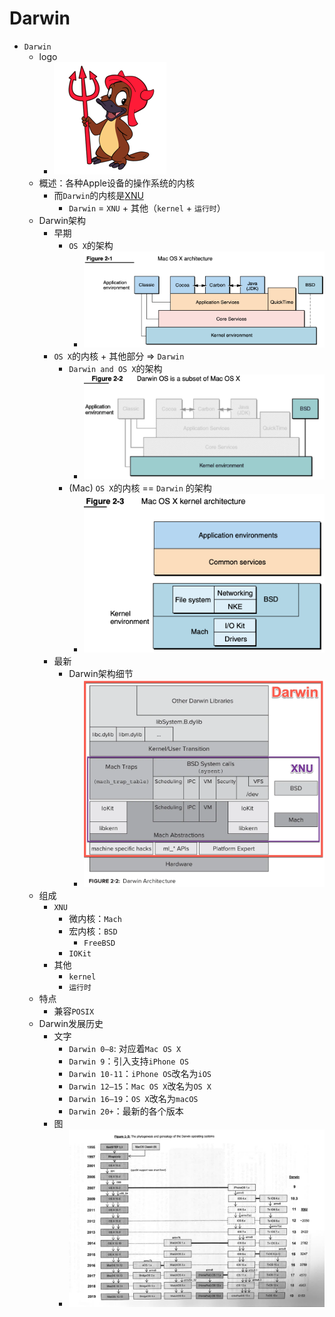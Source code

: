 # Darwin

* `Darwin`
  * logo
    * ![darwin_logo_hexley](../assets/img/darwin_logo_hexley.png)
  * 概述：各种Apple设备的操作系统的内核
    * 而`Darwin`的内核是[XNU](../xnu/README.md)
      * `Darwin` = `XNU` + 其他（`kernel` + `运行时`）
  * Darwin架构
    * 早期
      * `OS X`的架构
        * ![os_x_arch](../assets/img/os_x_arch.png)
    * `OS X`的内核 + 其他部分 => `Darwin`
      * `Darwin and OS X`的架构
        * ![darwin_os_x_arch](../assets/img/darwin_os_x_arch.png)
      * (Mac) `OS X`的内核 == `Darwin` 的架构
        * ![os_x_kernel_arch](../assets/img/os_x_kernel_arch.png)
    * 最新
      * Darwin架构细节
        * ![darwin_arch](../assets/img/darwin_arch.webp)
  * 组成
    * `XNU`
      * 微内核：`Mach`
      * 宏内核：`BSD`
        * `FreeBSD`
      * `IOKit`
    * 其他
      * `kernel`
      * `运行时`
  * 特点
    * 兼容`POSIX`
  * Darwin发展历史
    * 文字
      * `Darwin 0–8`: 对应着`Mac OS X`
      * `Darwin 9`：引入支持`iPhone OS`
      * `Darwin 10-11`：`iPhone OS`改名为`iOS`
      * `Darwin 12–15`：`Mac OS X`改名为`OS X`
      * `Darwin 16–19`：`OS X`改名为`macOS`
      * `Darwin 20+`：最新的各个版本
    * 图
      * ![darwin_arch_history](../assets/img/darwin_arch_history.png)
  